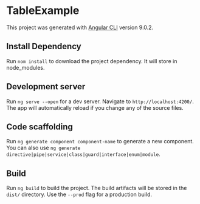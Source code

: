 # TableExample

This project was generated with [Angular CLI](https://github.com/angular/angular-cli) version 9.0.2.


## Install Dependency

Run `nom install` to download  the project dependency. It will store in node_modules.



## Development server

Run `ng serve --open` for a dev server. Navigate to `http://localhost:4200/`. The app will automatically reload if you change any of the source files.

## Code scaffolding

Run `ng generate component component-name` to generate a new component. You can also use `ng generate directive|pipe|service|class|guard|interface|enum|module`.


## Build

Run `ng build` to build the project. The build artifacts will be stored in the `dist/` directory. Use the `--prod` flag for a production build.

